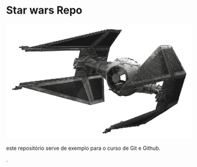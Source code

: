# Star wars Repo

![TIE Fighter](./tiefighter.png)

este repositório serve de exemplo para o curso de Git e Github.

.